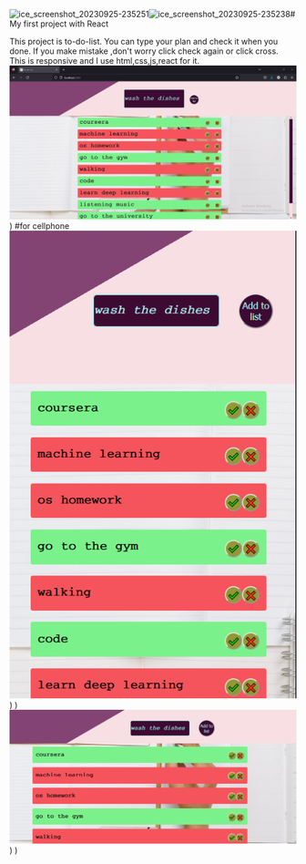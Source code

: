 ![ice_screenshot_20230925-235251](https://github.com/Mahdiyeh-Asgharpour/to-do-list/assets/101658092/db0a8643-61e6-48b7-88c8-6f8f21432aa5)![ice_screenshot_20230925-235238](https://github.com/Mahdiyeh-Asgharpour/to-do-list/assets/101658092/bd3aaa67-745e-4956-8d5c-953ae03387d0)# My first project with React

This project is to-do-list.
You can type your plan and check it when you done.
If you make mistake ,don't worry click check again or click cross.
This is responsive and I use html,css,js,react for it.
![PC](ice_screenshot_20230925-235209.png)
)
#for cellphone
![Po](ice_screenshot_20230925-235238.png)
)
)
![La](ice_screenshot_20230925-235251.png)
)
)
